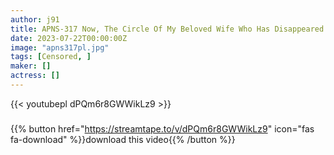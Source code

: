 ```yaml
---
author: j91
title: APNS-317 Now, The Circle Of My Beloved Wife Who Has Disappeared Has Been Sent To Me On DVD… Umi Oikawa
date: 2023-07-22T00:00:00Z
image: "apns317pl.jpg"
tags: [Censored, ]
maker: []
actress: []
---
```



{{< youtubepl dPQm6r8GWWikLz9 >}}
###

{{% button href="https://streamtape.to/v/dPQm6r8GWWikLz9" icon="fas fa-download" %}}download this video{{% /button %}}
